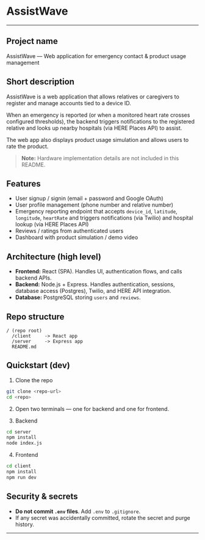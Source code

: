 # AssistWave

---

## Project name

AssistWave — Web application for emergency contact & product usage management

## Short description

AssistWave is a web application that allows relatives or caregivers to register and manage accounts tied to a device ID.

When an emergency is reported (or when a monitored heart rate crosses configured thresholds), the backend triggers notifications to the registered relative and looks up nearby hospitals (via HERE Places API) to assist.

The web app also displays product usage simulation and allows users to rate the product.

> **Note:** Hardware implementation details are not included in this README.

## Features

* User signup / signin (email + password and Google OAuth)
* User profile management (phone number and relative number)
* Emergency reporting endpoint that accepts `device_id`, `latitude`, `longitude`, `heartRate` and triggers notifications (via Twilio) and hospital lookup (via HERE Places API)
* Reviews / ratings from authenticated users
* Dashboard with product simulation / demo video

## Architecture (high level)

* **Frontend:** React (SPA). Handles UI, authentication flows, and calls backend APIs.
* **Backend:** Node.js + Express. Handles authentication, sessions, database access (Postgres), Twilio, and HERE API integration.
* **Database:** PostgreSQL storing `users` and `reviews`.

## Repo structure

```
/ (repo root)
  /client     -> React app 
  /server     -> Express app 
  README.md
```

## Quickstart (dev)

1. Clone the repo

```bash
git clone <repo-url>
cd <repo>
```

2. Open two terminals — one for backend and one for frontend.

3. Backend

```bash
cd server
npm install
node index.js
```

4. Frontend

```bash
cd client
npm install
npm run dev
```

## Security & secrets

* **Do not commit `.env` files**. Add `.env` to `.gitignore`.
* If any secret was accidentally committed, rotate the secret and purge history.

---